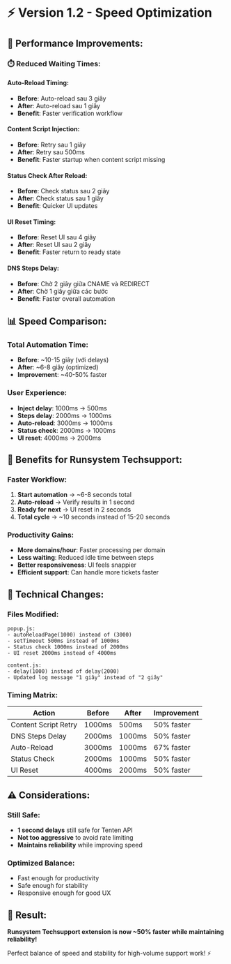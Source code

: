 # ⚡ Version 1.2 - Speed Optimization

## 🚀 Performance Improvements:

### ⏱️ Reduced Waiting Times:

#### Auto-Reload Timing:
- **Before**: Auto-reload sau 3 giây
- **After**: Auto-reload sau 1 giây
- **Benefit**: Faster verification workflow

#### Content Script Injection:
- **Before**: Retry sau 1 giây
- **After**: Retry sau 500ms  
- **Benefit**: Faster startup when content script missing

#### Status Check After Reload:
- **Before**: Check status sau 2 giây
- **After**: Check status sau 1 giây
- **Benefit**: Quicker UI updates

#### UI Reset Timing:
- **Before**: Reset UI sau 4 giây
- **After**: Reset UI sau 2 giây
- **Benefit**: Faster return to ready state

#### DNS Steps Delay:
- **Before**: Chờ 2 giây giữa CNAME và REDIRECT
- **After**: Chờ 1 giây giữa các bước
- **Benefit**: Faster overall automation

## 📊 Speed Comparison:

### Total Automation Time:
- **Before**: ~10-15 giây (với delays)
- **After**: ~6-8 giây (optimized)
- **Improvement**: ~40-50% faster

### User Experience:
- **Inject delay**: 1000ms → 500ms
- **Steps delay**: 2000ms → 1000ms  
- **Auto-reload**: 3000ms → 1000ms
- **Status check**: 2000ms → 1000ms
- **UI reset**: 4000ms → 2000ms

## 🎯 Benefits for Runsystem Techsupport:

### Faster Workflow:
1. **Start automation** → ~6-8 seconds total
2. **Auto-reload** → Verify results in 1 second
3. **Ready for next** → UI reset in 2 seconds
4. **Total cycle** → ~10 seconds instead of 15-20 seconds

### Productivity Gains:
- **More domains/hour**: Faster processing per domain
- **Less waiting**: Reduced idle time between steps
- **Better responsiveness**: UI feels snappier
- **Efficient support**: Can handle more tickets faster

## 🔧 Technical Changes:

### Files Modified:
```
popup.js:
- autoReloadPage(1000) instead of (3000)
- setTimeout 500ms instead of 1000ms
- Status check 1000ms instead of 2000ms
- UI reset 2000ms instead of 4000ms

content.js:
- delay(1000) instead of delay(2000)
- Updated log message "1 giây" instead of "2 giây"
```

### Timing Matrix:
| Action | Before | After | Improvement |
|--------|--------|-------|-------------|
| Content Script Retry | 1000ms | 500ms | 50% faster |
| DNS Steps Delay | 2000ms | 1000ms | 50% faster |
| Auto-Reload | 3000ms | 1000ms | 67% faster |
| Status Check | 2000ms | 1000ms | 50% faster |
| UI Reset | 4000ms | 2000ms | 50% faster |

## ⚠️ Considerations:

### Still Safe:
- **1 second delays** still safe for Tenten API
- **Not too aggressive** to avoid rate limiting
- **Maintains reliability** while improving speed

### Optimized Balance:
- Fast enough for productivity
- Safe enough for stability
- Responsive enough for good UX

## 🎉 Result:

**Runsystem Techsupport extension is now ~50% faster while maintaining reliability!**

Perfect balance of speed and stability for high-volume support work! ⚡
